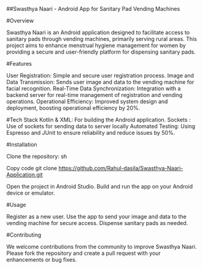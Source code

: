##Swasthya Naari - Android App for Sanitary Pad Vending Machines

#Overview

Swasthya Naari is an Android application designed to facilitate access to sanitary pads through vending machines, primarily serving rural areas. This project aims to enhance menstrual hygiene management for women by providing a secure and user-friendly platform for dispensing sanitary pads.

#Features

User Registration: Simple and secure user registration process.
Image and Data Transmission: Sends user image and data to the vending machine for facial recognition.
Real-Time Data Synchronization: Integration with a backend server for real-time management of registration and vending operations.
Operational Efficiency: Improved system design and deployment, boosting operational efficiency by 20%.


#Tech Stack
Kotlin & XML: For building the Android application.
Sockets : Use of sockets for sending data to server locally
Automated Testing: Using Espresso and JUnit to ensure reliability and reduce issues by 50%.


#Installation

Clone the repository:
sh

Copy code
git clone https://github.com/Rahul-dasila/Swasthya-Naari-Application.git

Open the project in Android Studio.
Build and run the app on your Android device or emulator.

#Usage

Register as a new user.
Use the app to send your image and data to the vending machine for secure access.
Dispense sanitary pads as needed.


#Contributing

We welcome contributions from the community to improve Swasthya Naari. Please fork the repository and create a pull request with your enhancements or bug fixes.
